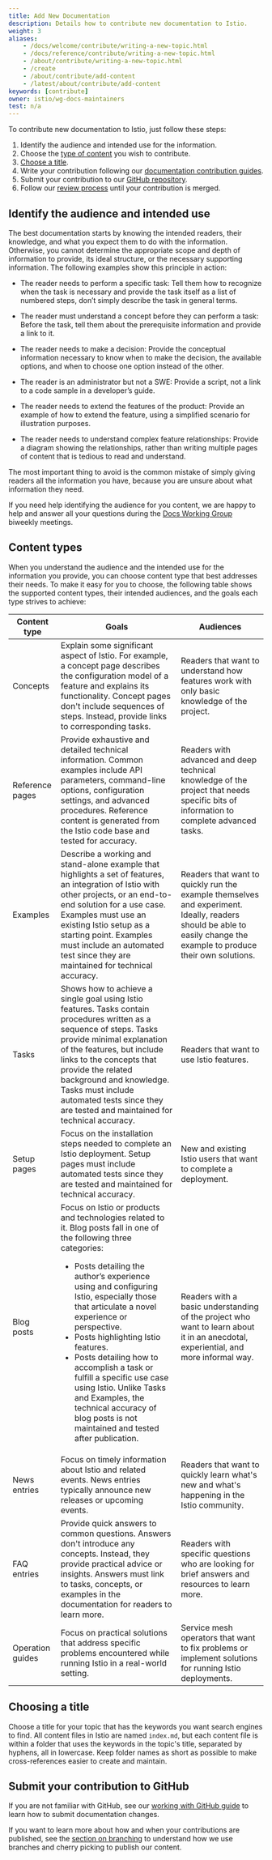 ```yaml
---
title: Add New Documentation
description: Details how to contribute new documentation to Istio.
weight: 3
aliases:
    - /docs/welcome/contribute/writing-a-new-topic.html
    - /docs/reference/contribute/writing-a-new-topic.html
    - /about/contribute/writing-a-new-topic.html
    - /create
    - /about/contribute/add-content
    - /latest/about/contribute/add-content
keywords: [contribute]
owner: istio/wg-docs-maintainers
test: n/a
---
```


To contribute new documentation to Istio, just follow these steps:

1. Identify the audience and intended use for the information.
1. Choose the [type of content](#content-types) you wish to contribute.
1. [Choose a title](#choosing-a-title).
1. Write your contribution following our [documentation contribution guides](/pt-br/docs/releases/contribute).
1. Submit your contribution to our [GitHub repository](https://github.com/istio/istio.io).
1. Follow our [review process](/pt-br/docs/releases/contribute/review) until your contribution
   is merged.

## Identify the audience and intended use

The best documentation starts by knowing the intended readers, their knowledge,
and what you expect them to do with the information. Otherwise, you cannot
determine the appropriate scope and depth of information to provide, its ideal
structure, or the necessary supporting information. The following examples show
this principle in action:

- The reader needs to perform a specific task: Tell them how to recognize when
  the task is necessary and provide the task itself as a list of numbered steps,
  don’t simply describe the task in general terms.

- The reader must understand a concept before they can perform a task: Before
  the task, tell them about the prerequisite information and provide a link to
  it.

- The reader needs to make a decision: Provide the conceptual information
  necessary to know when to make the decision, the available options, and when
  to choose one option instead of the other.

- The reader is an administrator but not a SWE: Provide a script,
  not a link to a code sample in a developer’s guide.

- The reader needs to extend the features of the product: Provide an example of
  how to extend the feature, using a simplified scenario for illustration
  purposes.

- The reader needs to understand complex feature relationships: Provide a
  diagram showing the relationships, rather than writing multiple pages of
  content that is tedious to read and understand.

The most important thing to avoid is the common mistake of simply
giving readers all the information you have, because you are unsure about
what information they need.

If you need help identifying the audience for you content, we are happy to help
and answer all your questions during the [Docs Working Group](https://github.com/istio/community/blob/master/WORKING-GROUPS.md#istio-working-groups)
biweekly meetings.

## Content types

When you understand the audience and the intended use for the information you
provide, you can choose content type that best addresses their needs. To make it
easy for you to choose, the following table shows the supported content types,
their intended audiences, and the goals each type strives to achieve:

<table>
    <thead>
        <tr>
            <th>Content type</th>
            <th>Goals</th>
            <th>Audiences</th>
        </tr>
    </thead>
    <tr>
      <td>Concepts</td>
      <td>Explain some significant aspect of Istio. For example, a concept page
      describes the configuration model of a feature and explains its functionality.
      Concept pages don't include sequences of steps. Instead, provide links to
      corresponding tasks.</td>
      <td>Readers that want to understand how features work with only basic
      knowledge of the project.</td>
    </tr>
    <tr>
      <td>Reference pages</td>
      <td>Provide exhaustive and detailed technical information. Common examples
      include API parameters, command-line options, configuration settings, and
      advanced procedures. Reference content is generated from the Istio code
      base and tested for accuracy.
      </td>
      <td>Readers with advanced and deep technical knowledge of the project that
      needs specific bits of information to complete advanced tasks.</td>
    </tr>
    <tr>
      <td>Examples</td>
      <td>Describe a working and stand-alone example that highlights a set of
      features, an integration of Istio with other projects, or an end-to-end
      solution for a use case. Examples must use an existing Istio setup as a
      starting point. Examples must include an automated test since they are maintained for technical accuracy.
      </td>
      <td>Readers that want to quickly run the example themselves and
      experiment. Ideally, readers should be able to easily change the example
      to produce their own solutions.</td>
    </tr>
    <tr>
      <td>Tasks</td>
      <td>Shows how to achieve a single goal using Istio features. Tasks contain procedures written
      as a sequence of steps. Tasks provide minimal
      explanation of the features, but include links to the concepts that
      provide the related background and knowledge. Tasks must include automated
      tests since they are tested and maintained for technical accuracy.</td>
      <td>Readers that want to use Istio features.</td>
    </tr>
    <tr>
      <td>Setup pages</td>
      <td>Focus on the installation steps needed to complete an Istio
      deployment. Setup pages must include automated tests since they are tested and maintained for technical accuracy.
      </td>
      <td>New and existing Istio users that want to complete a deployment.</td>
    </tr>
    <tr>
      <td>Blog posts</td>
      <td>
        Focus on Istio or products and technologies related to it. Blog posts fall in one of the following three categories:
        <ul>
        <li>Posts detailing the author’s experience using and configuring Istio, especially those that articulate a novel experience or perspective.</li>
        <li>Posts highlighting Istio features.</li>
        <li>Posts detailing how to accomplish a task or fulfill a specific use case using Istio. Unlike Tasks and Examples, the technical accuracy of blog posts is not maintained and tested after publication.</li>
        </ul>
      </td>
      <td>Readers with a basic understanding of the project who want to learn
      about it in an anecdotal, experiential, and more informal way.</td>
    </tr>
    <tr>
      <td>News entries</td>
      <td>
        Focus on timely information about Istio and related events. News entries typically announce new releases or upcoming events.
      </td>
      <td>Readers that want to quickly learn what's new and what's happening in
      the Istio community.</td>
    </tr>
    <tr>
      <td>FAQ entries</td>
      <td>
        Provide quick answers to common questions. Answers don't introduce any
        concepts. Instead, they provide practical advice or insights. Answers
        must link to tasks, concepts, or examples in the documentation for readers to learn more.
      </td>
      <td>Readers with specific questions who are looking for brief answers and
      resources to learn more.</td>
    </tr>
    <tr>
      <td>Operation guides</td>
      <td>
        Focus on practical solutions that address specific problems encountered while running Istio in a real-world setting.
      </td>
      <td>Service mesh operators that want to fix problems or implement
      solutions for running Istio deployments.</td>
    </tr>
  </table>

## Choosing a title

Choose a title for your topic that has the keywords you want search engines to
find. All content files in Istio are named `index.md`, but each content file is
within a folder that uses the keywords in the topic's title,
separated by hyphens, all in lowercase. Keep folder names as short as possible
to make cross-references easier to create and maintain.

## Submit your contribution to GitHub

If you are not familiar with GitHub, see our [working with GitHub guide](/pt-br/docs/releases/contribute/github)
to learn how to submit documentation changes.

If you want to learn more about how and when your contributions are published,
see the [section on branching](/pt-br/docs/releases/contribute/github#branching-strategy) to understand
how we use branches and cherry picking to publish our content.
